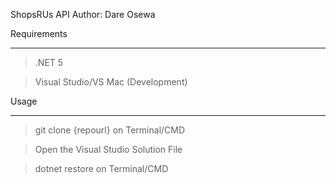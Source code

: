 ShopsRUs API 
Author:  Dare Osewa

Requirements
*******************************
> .NET 5 

> Visual Studio/VS Mac (Development)

Usage
******************************
> git clone {repourl} on Terminal/CMD

> Open the Visual Studio Solution File

> dotnet restore on Terminal/CMD

